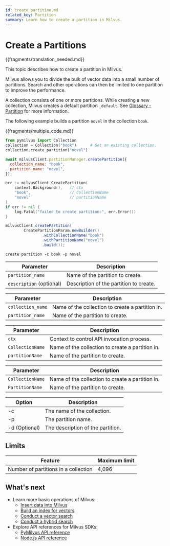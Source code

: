 ```yaml
---
id: create_partition.md
related_key: Partition
summary: Learn how to create a partition in Milvus.
---
```


# Create a Partitions

{{fragments/translation_needed.md}}

This topic describes how to create a partition in Milvus.

Milvus allows you to divide the bulk of vector data into a small number of partitions. Search and other operations can then be limited to one partition to improve the performance.

A collection consists of one or more partitions. While creating a new collection, Milvus creates a default partition `_default`. See [Glossary - Partition](glossary.md#Partition) for more information.

The following example builds a partition `novel` in the collection `book`.


{{fragments/multiple_code.md}}

```python
from pymilvus import Collection
collection = Collection("book")      # Get an existing collection.
collection.create_partition("novel")
```

```javascript
await milvusClient.partitionManager.createPartition({
  collection_name: "book",
  partition_name: "novel",
});
```

```go
err := milvusClient.CreatePartition(
    context.Background(),   // ctx
    "book",                 // CollectionName
    "novel"                 // partitionName
)
if err != nil {
    log.Fatal("failed to create partition:", err.Error())
}
```

```java
milvusClient.createPartition(
        CreatePartitionParam.newBuilder()
                .withCollectionName("book")
                .withPartitionName("novel")
                .build());
```

```cli
create partition -c book -p novel
```


<table class="language-python">
	<thead>
	<tr>
		<th>Parameter</th>
		<th>Description</th>
	</tr>
	</thead>
	<tbody>
	<tr>
		<td><code>partition_name</code></td>
		<td>Name of the partition to create.</td>
	</tr>
  <tr>
		<td><code>description</code> (optional)</td>
		<td>Description of the partition to create.</td>
	</tr>
	</tbody>
</table>


<table class="language-javascript">
	<thead>
    <tr>
      <th>Parameter</th>
      <th>Description</th>
    </tr>
	</thead>
	<tbody>
    <tr>
      <td><code>collection_name</code></td>
      <td>Name of the collection to create a partition in.</td>
    </tr>
    <tr>
      <td><code>partition_name</code></td>
      <td>Name of the partition to create.</td>
    </tr>
	</tbody>
</table>

<table class="language-go">
	<thead>
    <tr>
        <th>Parameter</th>
        <th>Description</th>
    </tr>
	</thead>
	<tbody>
    <tr>
        <td><code>ctx</code></td>
        <td>Context to control API invocation process.</td>
    </tr>
    <tr>
        <td><code>CollectionName</code></td>
        <td>Name of the collection to create a partition in.</td>
    </tr>
    <tr>
        <td><code>partitionName</code></td>
        <td>Name of the partition to create.</td>
    </tr>
  </tbody>
</table>

<table class="language-java">
	<thead>
    <tr>
        <th>Parameter</th>
        <th>Description</th>
    </tr>
	</thead>
	<tbody>
    <tr>
        <td><code>CollectionName</code></td>
        <td>Name of the collection to create a partition in.</td>
    </tr>
    <tr>
        <td><code>PartitionName</code></td>
        <td>Name of the partition to create.</td>
    </tr>
  </tbody>
</table>

<table class="language-cli">
    <thead>
        <tr>
            <th>Option</th>
            <th>Description</th>
        </tr>
    </thead>
    <tbody>
        <tr>
            <td>-c</td>
            <td>The name of the collection.</td>
        </tr>
        <tr>
            <td>-p</td>
            <td>The partition name.</td>
        </tr>
        <tr>
            <td>-d (Optional)</td>
            <td>The description of the partition.</td>
        </tr>
    </tbody>
</table>

## Limits
|Feature |Maximum limit|
|---|---|
|Number of partitions in a collection|4,096|

## What's next

- Learn more basic operations of Milvus:
  - [Insert data into Milvus](insert_data.md)
  - [Build an index for vectors](build_index.md)
  - [Conduct a vector search](search.md)
  - [Conduct a hybrid search](hybridsearch.md)
- Explore API references for Milvus SDKs:
  - [PyMilvus API reference](/api-reference/pymilvus/v{{var.milvus_python_sdk_version}}/tutorial.html)
  - [Node.js API reference](/api-reference/node/v{{var.milvus_node_sdk_version}}/tutorial.html)

